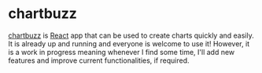 chartbuzz
=========

[chartbuzz](https://manidlou.github.io/chartbuzz) is [React](https://reactjs.org/) app that can be used to create charts quickly and easily. It is already up and running and everyone is welcome to use it! However, it is a work in progress meaning whenever I find some time, I'll add new features and improve current functionalities, if required.
